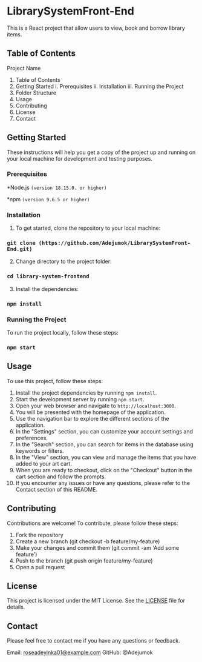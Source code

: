 # LibrarySystemFront-End

This is a React project that allow users to view, book and borrow library items. 


## Table of Contents
Project Name
1. Table of Contents
2. Getting Started
  i. Prerequisites
  ii. Installation
  iii. Running the Project
3. Folder Structure
4. Usage
5. Contributing
6. License
7. Contact


## Getting Started
These instructions will help you get a copy of the project up and running on your local machine for development and testing purposes.


### Prerequisites
*Node.js `(version 18.15.0. or higher)`

*npm `(version 9.6.5 or higher)`


### Installation

1. To get started, clone the repository to your local machine:
### `git clone (https://github.com/Adejumok/LibrarySystemFront-End.git)`
2. Change directory to the project folder:
### `cd library-system-frontend`
3. Install the dependencies:
### `npm install`


### Running the Project
To run the project locally, follow these steps:
### `npm start`


## Usage
To use this project, follow these steps:

1. Install the project dependencies by running `npm install`.
2. Start the development server by running `npm start`.
3. Open your web browser and navigate to `http://localhost:3000`.
4. You will be presented with the homepage of the application.
5. Use the navigation bar to explore the different sections of the application.
6. In the "Settings" section, you can customize your account settings and preferences.
7. In the "Search" section, you can search for items in the database using keywords or filters.
8. In the "View" section, you can view and manage the items that you have added to your art cart.
9. When you are ready to checkout, click on the "Checkout" button in the cart section and follow the prompts.
10. If you encounter any issues or have any questions, please refer to the Contact section of this README.


## Contributing
Contributions are welcome! To contribute, please follow these steps:

1. Fork the repository
2. Create a new branch (git checkout -b feature/my-feature)
3. Make your changes and commit them (git commit -am 'Add some feature')
4. Push to the branch (git push origin feature/my-feature)
5. Open a pull request

## License
This project is licensed under the MIT License. See the [LICENSE](https://github.com/Adejumok/LibrarySystemFront-End/blob/main/LICENSE) file for details.


## Contact
Please feel free to contact me if you have any questions or feedback.

Email: roseadeyinka01@example.com
GitHub: @Adejumok
